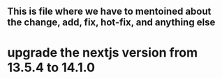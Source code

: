 ## This is file where we have to mentoined about the change, add, fix, hot-fix, and anything else

# upgrade the nextjs version from 13.5.4 to 14.1.0